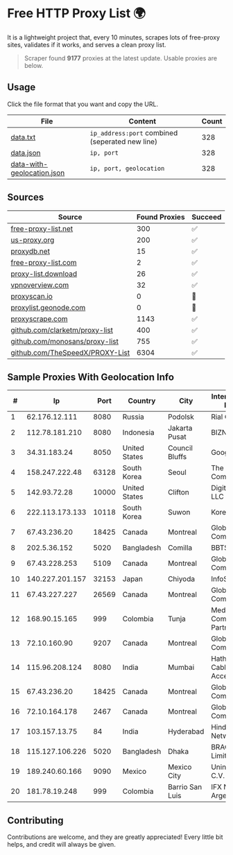 
# Free HTTP Proxy List 🌍

It is a lightweight project that, every 10 minutes, scrapes lots of free-proxy sites, validates if it works, and serves a clean proxy list.


> Scraper found **9177** proxies at the latest update. Usable proxies are below.

## Usage

Click the file format that you want and copy the URL.


|File|Content|Count|
|----|-------|-----|
|[data.txt](https://raw.githubusercontent.com/themiralay/Proxy-List-World/master/data.txt)|`ip_address:port` combined (seperated new line)|328|
|[data.json](https://raw.githubusercontent.com/themiralay/Proxy-List-World/master/data.json)|`ip, port`|328|
|[data-with-geolocation.json](https://raw.githubusercontent.com/themiralay/Proxy-List-World/master/data-with-geolocation.json)|`ip, port, geolocation`|328|

## Sources

|Source|Found Proxies|Succeed|
|------|-------------|-------|
|[free-proxy-list.net](https://free-proxy-list.net)|300|✅|
|[us-proxy.org](https://www.us-proxy.org)|200|✅|
|[proxydb.net](http://proxydb.net)|15|✅|
|[free-proxy-list.com](https://free-proxy-list.com/?page=&port=&type%5B%5D=http&type%5B%5D=https&up_time=0&search=Search)|2|✅|
|[proxy-list.download](https://www.proxy-list.download/HTTP)|26|✅|
|[vpnoverview.com](https://vpnoverview.com/privacy/anonymous-browsing/free-proxy-servers)|32|✅|
|[proxyscan.io](https://www.proxyscan.io)|0|🚫|
|[proxylist.geonode.com](https://proxylist.geonode.com/api/proxy-list?limit=300&page=1&sort_by=lastChecked&sort_type=desc&protocols=http,https)|0|🚫|
|[proxyscrape.com](https://api.proxyscrape.com/v2/?request=displayproxies&protocol=http&timeout=10000&country=all&ssl=all&anonymity=all)|1143|✅|
|[github.com/clarketm/proxy-list](https://raw.githubusercontent.com/clarketm/proxy-list/master/proxy-list-raw.txt)|400|✅|
|[github.com/monosans/proxy-list](https://raw.githubusercontent.com/monosans/proxy-list/main/proxies/http.txt)|755|✅|
|[github.com/TheSpeedX/PROXY-List](https://raw.githubusercontent.com/TheSpeedX/PROXY-List/master/http.txt)|6304|✅|


## Sample Proxies With Geolocation Info

|#|Ip|Port|Country|City|Internet Service Provider|
|-|--|----|-------|----|-------------------------|
|1|62.176.12.111|8080|Russia|Podolsk|Rial Com JSC|
|2|112.78.181.210|8080|Indonesia|Jakarta Pusat|BIZNET|
|3|34.31.183.24|8050|United States|Council Bluffs|Google LLC|
|4|158.247.222.48|63128|South Korea|Seoul|The Constant Company, LLC|
|5|142.93.72.28|10000|United States|Clifton|DigitalOcean, LLC|
|6|222.113.173.133|10118|South Korea|Suwon|Korea Telecom|
|7|67.43.236.20|18425|Canada|Montreal|GloboTech Communications|
|8|202.5.36.152|5020|Bangladesh|Comilla|BBTS-NEW|
|9|67.43.228.253|5109|Canada|Montreal|GloboTech Communications|
|10|140.227.201.157|32153|Japan|Chiyoda|InfoSphere|
|11|67.43.227.227|26569|Canada|Montreal|GloboTech Communications|
|12|168.90.15.165|999|Colombia|Tunja|Media Commerce Partners S.A|
|13|72.10.160.90|9207|Canada|Montreal|GloboTech Communications|
|14|115.96.208.124|8080|India|Mumbai|Hathway IP over Cable Internet Access|
|15|67.43.236.20|18425|Canada|Montreal|GloboTech Communications|
|16|72.10.164.178|2467|Canada|Montreal|GloboTech Communications|
|17|103.157.13.75|84|India|Hyderabad|Hindustan Networks Llp|
|18|115.127.106.226|5020|Bangladesh|Dhaka|BRACNet Limited|
|19|189.240.60.166|9090|Mexico|Mexico City|Uninet S.A. de C.V.|
|20|181.78.19.248|999|Colombia|Barrio San Luis|IFX Networks Argentina S.R.L|



## Contributing

Contributions are welcome, and they are greatly appreciated! Every
little bit helps, and credit will always be given.

